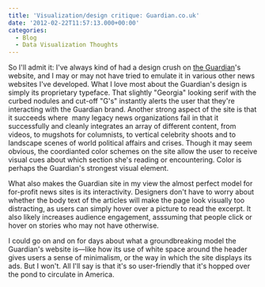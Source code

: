 ```yaml
---
title: 'Visualization/design critique: Guardian.co.uk'
date: '2012-02-22T11:57:13.000+00:00'
categories:
  - Blog
  - Data Visualization Thoughts
---
```


So I'll admit it: I've always kind of had a design crush on <a href="http://www.guardiannews.com/">the Guardian</a>'s website, and I may or may not have tried to emulate it in various other news websites I've developed. What I love most about the Guardian's design is simply its proprietary typeface. That slightly "Georgia" looking serif with the curbed nodules and cut-off "G's" instantly alerts the user that they're interacting with the Guardian brand. Another strong aspect of the site is that it succeeds where  many legacy news organizations fail in that it successfully and cleanly integrates an array of different content, from videos, to mugshots for columnists, to vertical celebrity shoots and to landscape scenes of world political affairs and crises. Though it may seem obvious, the coordianted color schemes on the site allow the user to receive visual cues about which section she's reading or encountering. Color is perhaps the Guardian's strongest visual element.

What also makes the Guardian site in my view the almost perfect model for for-profit news sites is its interactivity. Designers don't have to worry about whether the body text of the articles will make the page look visually too distracting, as users can simply hover over a picture to read the excerpt. It also likely increases audience engagement, asssuming that people click or hover on stories who may not have otherwise.

I could go on and on for days about what a groundbreaking model the Guardian's website is––like how its use of white space around the header gives users a sense of minimalism, or the way in which the site displays its ads. But I won't. All I'll say is that it's so user-friendly that it's hopped over the pond to circulate in America.

